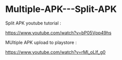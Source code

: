 # Multiple-APK---Split-APK



Split APK youtube tutorial :

https://www.youtube.com/watch?v=bP05Vpp49hs



MUltiple APK upload to playstore :

https://www.youtube.com/watch?v=rMl_oLlf_g0
